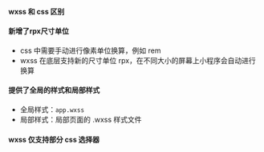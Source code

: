 #### wxss 和 css 区别

#### 新增了rpx尺寸单位

- css 中需要手动进行像素单位换算，例如 rem
- wxss 在底层支持新的尺寸单位 rpx，在不同大小的屏幕上小程序会自动进行换算

#### 提供了全局的样式和局部样式

- 全局样式：`app.wxss`
- 局部样式：局部页面的 .wxss 样式文件

#### wxss 仅支持部分 css 选择器

